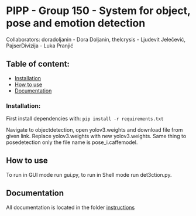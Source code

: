 # PIPP - Group 150 - System for object, pose and emotion detection

Collaborators: doradoljanin - Dora Doljanin, thelcrysis - Ljudevit Jelečević, PajserDivizija - Luka Pranjić

## Table of content:
<!--ts-->
* [Installation](#installation)
* [How to use](#how-to-use)
* [Documentation](#documentation)
<!--te-->

### Installation:
First install dependencies with:
`pip install -r requirements.txt`

Navigate to objectdetection, open yolov3.weights and download file from given link. Replace yolov3.weights with new yolov3.weights. Same thing
to posedetection only the file name is pose_i.caffemodel.

## How to use
To run in GUI mode run gui.py, to run in Shell mode run det3ction.py.

## Documentation
All documentation is located in the folder [instructions](./instructions)
